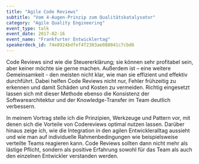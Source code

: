 ```yaml
---
title: "Agile Code Reviews"
subtitle: "Vom 4-Augen-Prinzip zum Qualitätskatalysator"
category: "Agile Quality Engineering"
event_type: talk
event_date: 2017-02-16
event_name: "Frankfurter Entwicklertag"
speakerdeck_id: 74e8924bdfef4f2383ae088041c7cbd6
---
```

Code Reviews sind wie die Steuererklärung; sie können sehr profitabel sein, aber keiner möchte sie gerne machen. Außerdem ist – eine weitere Gemeinsamkeit - den meisten nicht klar, wie man sie effizient und effektiv durchführt.
Dabei helfen Code Reviews nicht nur, Fehler frühzeitig zu erkennen und damit Schäden und Kosten zu vermeiden. Richtig eingesetzt lassen sich mit dieser Methode ebenso die Konsistenz der Softwarearchitektur und der Knowledge-Transfer im Team deutlich verbessern.

In meinem Vortrag stelle ich die Prinzipien, Werkzeuge und Pattern vor, mit denen sich die Vorteile von Codereviews optimal nutzen lassen. Darüber hinaus zeige ich, wie die Integration in den agilen Entwickleralltag aussieht und wie man auf individuelle Rahmenbedingungen wie beispielsweise verteilte Teams reagieren kann. Code Reviews sollten dann nicht mehr als lästige Pflicht, sondern als positive Erfahrung sowohl für das Team als auch den einzelnen Entwickler verstanden werden.
